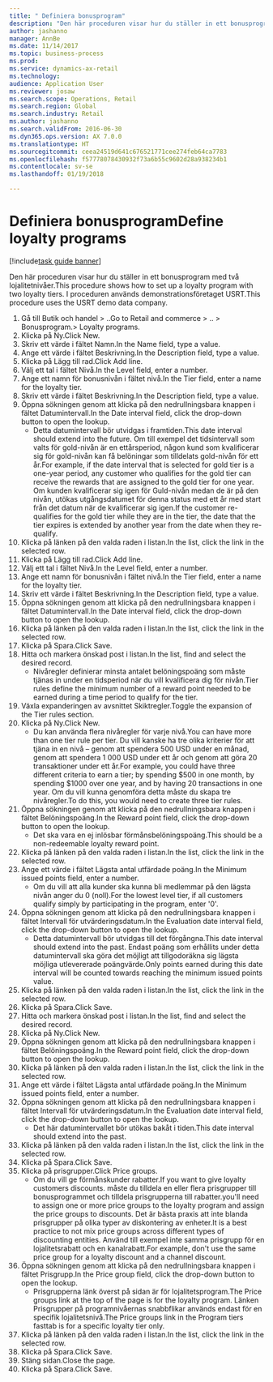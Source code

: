 ```yaml
--- 
title: " Definiera bonusprogram"
description: "Den här proceduren visar hur du ställer in ett bonusprogram med två lojalitetnivåer."
author: jashanno
manager: AnnBe
ms.date: 11/14/2017
ms.topic: business-process
ms.prod: 
ms.service: dynamics-ax-retail
ms.technology: 
audience: Application User
ms.reviewer: josaw
ms.search.scope: Operations, Retail
ms.search.region: Global
ms.search.industry: Retail
ms.author: jashanno
ms.search.validFrom: 2016-06-30
ms.dyn365.ops.version: AX 7.0.0
ms.translationtype: HT
ms.sourcegitcommit: ceea24519d641c676521771cee274feb64ca7783
ms.openlocfilehash: f57778078430932f73a6b55c9602d28a938234b1
ms.contentlocale: sv-se
ms.lasthandoff: 01/19/2018

---
```

# <a name="define-loyalty-programs"></a><span data-ttu-id="8e222-103"> Definiera bonusprogram</span><span class="sxs-lookup"><span data-stu-id="8e222-103">Define loyalty programs</span></span>

[!include[task guide banner](../includes/task-guide-banner.md)]

<span data-ttu-id="8e222-104">Den här proceduren visar hur du ställer in ett bonusprogram med två lojalitetnivåer.</span><span class="sxs-lookup"><span data-stu-id="8e222-104">This procedure shows how to set up a loyalty program with two loyalty tiers.</span></span> <span data-ttu-id="8e222-105">I proceduren används demonstrationsföretaget USRT.</span><span class="sxs-lookup"><span data-stu-id="8e222-105">This procedure uses the USRT demo data company.</span></span>

1. <span data-ttu-id="8e222-106">Gå till Butik och handel > ..</span><span class="sxs-lookup"><span data-stu-id="8e222-106">Go to Retail and commerce > ..</span></span> <span data-ttu-id="8e222-107">> Bonusprogram.</span><span class="sxs-lookup"><span data-stu-id="8e222-107">> Loyalty programs.</span></span>
2. <span data-ttu-id="8e222-108">Klicka på Ny.</span><span class="sxs-lookup"><span data-stu-id="8e222-108">Click New.</span></span>
3. <span data-ttu-id="8e222-109">Skriv ett värde i fältet Namn.</span><span class="sxs-lookup"><span data-stu-id="8e222-109">In the Name field, type a value.</span></span>
4. <span data-ttu-id="8e222-110">Ange ett värde i fältet Beskrivning.</span><span class="sxs-lookup"><span data-stu-id="8e222-110">In the Description field, type a value.</span></span>
5. <span data-ttu-id="8e222-111">Klicka på Lägg till rad.</span><span class="sxs-lookup"><span data-stu-id="8e222-111">Click Add line.</span></span>
6. <span data-ttu-id="8e222-112">Välj ett tal i fältet Nivå.</span><span class="sxs-lookup"><span data-stu-id="8e222-112">In the Level field, enter a number.</span></span>
7. <span data-ttu-id="8e222-113">Ange ett namn för bonusnivån i fältet nivå.</span><span class="sxs-lookup"><span data-stu-id="8e222-113">In the Tier field, enter a name for the loyalty tier.</span></span>
8. <span data-ttu-id="8e222-114">Skriv ett värde i fältet Beskrivning.</span><span class="sxs-lookup"><span data-stu-id="8e222-114">In the Description field, type a value.</span></span>
9. <span data-ttu-id="8e222-115">Öppna sökningen genom att klicka på den nedrullningsbara knappen i fältet Datumintervall.</span><span class="sxs-lookup"><span data-stu-id="8e222-115">In the Date interval field, click the drop-down button to open the lookup.</span></span>
    * <span data-ttu-id="8e222-116">Detta datumintervall bör utvidgas i framtiden.</span><span class="sxs-lookup"><span data-stu-id="8e222-116">This date interval should extend into the future.</span></span> <span data-ttu-id="8e222-117">Om till exempel det tidsintervall som valts för gold-nivån är en ettårsperiod, någon kund som kvalificerar sig för gold-nivån kan få belöningar som tilldelats gold-nivån för ett år.</span><span class="sxs-lookup"><span data-stu-id="8e222-117">For example, if the date interval that is selected for gold tier is a one-year period, any customer who qualifies for the gold tier can receive the rewards that are assigned to the gold tier for one year.</span></span> <span data-ttu-id="8e222-118">Om kunden kvalificerar sig igen för Guld-nivån medan de är på den nivån, utökas utgångsdatumet för denna status med ett år med start från det datum när de kvalificerar sig igen.</span><span class="sxs-lookup"><span data-stu-id="8e222-118">If the customer re-qualifies for the gold tier while they are in the tier, the date that the tier expires is extended by another year from the date when they re-qualify.</span></span>  
10. <span data-ttu-id="8e222-119">Klicka på länken på den valda raden i listan.</span><span class="sxs-lookup"><span data-stu-id="8e222-119">In the list, click the link in the selected row.</span></span>
11. <span data-ttu-id="8e222-120">Klicka på Lägg till rad.</span><span class="sxs-lookup"><span data-stu-id="8e222-120">Click Add line.</span></span>
12. <span data-ttu-id="8e222-121">Välj ett tal i fältet Nivå.</span><span class="sxs-lookup"><span data-stu-id="8e222-121">In the Level field, enter a number.</span></span>
13. <span data-ttu-id="8e222-122">Ange ett namn för bonusnivån i fältet nivå.</span><span class="sxs-lookup"><span data-stu-id="8e222-122">In the Tier field, enter a name for the loyalty tier.</span></span>
14. <span data-ttu-id="8e222-123">Skriv ett värde i fältet Beskrivning.</span><span class="sxs-lookup"><span data-stu-id="8e222-123">In the Description field, type a value.</span></span>
15. <span data-ttu-id="8e222-124">Öppna sökningen genom att klicka på den nedrullningsbara knappen i fältet Datumintervall.</span><span class="sxs-lookup"><span data-stu-id="8e222-124">In the Date interval field, click the drop-down button to open the lookup.</span></span>
16. <span data-ttu-id="8e222-125">Klicka på länken på den valda raden i listan.</span><span class="sxs-lookup"><span data-stu-id="8e222-125">In the list, click the link in the selected row.</span></span>
17. <span data-ttu-id="8e222-126">Klicka på Spara.</span><span class="sxs-lookup"><span data-stu-id="8e222-126">Click Save.</span></span>
18. <span data-ttu-id="8e222-127">Hitta och markera önskad post i listan.</span><span class="sxs-lookup"><span data-stu-id="8e222-127">In the list, find and select the desired record.</span></span>
    * <span data-ttu-id="8e222-128">Nivåregler definierar minsta antalet belöningspoäng som måste tjänas in under en tidsperiod när du vill kvalificera dig för nivån.</span><span class="sxs-lookup"><span data-stu-id="8e222-128">Tier rules define the minimum number of a reward point needed to be earned during a time period to qualify for the tier.</span></span>  
19. <span data-ttu-id="8e222-129">Växla expanderingen av avsnittet Skiktregler.</span><span class="sxs-lookup"><span data-stu-id="8e222-129">Toggle the expansion of the Tier rules section.</span></span>
20. <span data-ttu-id="8e222-130">Klicka på Ny.</span><span class="sxs-lookup"><span data-stu-id="8e222-130">Click New.</span></span>
    * <span data-ttu-id="8e222-131">Du kan använda flera nivåregler för varje nivå.</span><span class="sxs-lookup"><span data-stu-id="8e222-131">You can have more than one tier rule per tier.</span></span> <span data-ttu-id="8e222-132">Du vill kanske ha tre olika kriterier för att tjäna in en nivå – genom att spendera 500 USD under en månad, genom att spendera 1 000 USD under ett år och genom att göra 20 transaktioner under ett år.</span><span class="sxs-lookup"><span data-stu-id="8e222-132">For example, you could have three different criteria to earn a tier; by spending $500 in one month, by spending $1000 over one year, and by having 20 transactions in one year.</span></span> <span data-ttu-id="8e222-133">Om du vill kunna genomföra detta måste du skapa tre nivåregler.</span><span class="sxs-lookup"><span data-stu-id="8e222-133">To do this, you would need to create three tier rules.</span></span>  
21. <span data-ttu-id="8e222-134">Öppna sökningen genom att klicka på den nedrullningsbara knappen i fältet Belöningspoäng.</span><span class="sxs-lookup"><span data-stu-id="8e222-134">In the Reward point field, click the drop-down button to open the lookup.</span></span>
    * <span data-ttu-id="8e222-135">Det ska vara en ej inlösbar förmånsbelöningspoäng.</span><span class="sxs-lookup"><span data-stu-id="8e222-135">This should be a non-redeemable loyalty reward point.</span></span>  
22. <span data-ttu-id="8e222-136">Klicka på länken på den valda raden i listan.</span><span class="sxs-lookup"><span data-stu-id="8e222-136">In the list, click the link in the selected row.</span></span>
23. <span data-ttu-id="8e222-137">Ange ett värde i fältet Lägsta antal utfärdade poäng.</span><span class="sxs-lookup"><span data-stu-id="8e222-137">In the Minimum issued points field, enter a number.</span></span>
    * <span data-ttu-id="8e222-138">Om du vill att alla kunder ska kunna bli medlemmar på den lägsta nivån anger du 0 (noll).</span><span class="sxs-lookup"><span data-stu-id="8e222-138">For the lowest level tier, if all customers qualify simply by participating in the program, enter '0'.</span></span>  
24. <span data-ttu-id="8e222-139">Öppna sökningen genom att klicka på den nedrullningsbara knappen i fältet Intervall för utvärderingsdatum.</span><span class="sxs-lookup"><span data-stu-id="8e222-139">In the Evaluation date interval field, click the drop-down button to open the lookup.</span></span>
    * <span data-ttu-id="8e222-140">Detta datumintervall bör utvidgas till det förgångna.</span><span class="sxs-lookup"><span data-stu-id="8e222-140">This date interval should extend into the past.</span></span> <span data-ttu-id="8e222-141">Endast poäng som erhållits under detta datumintervall ska göra det möjligt att tillgodoräkna sig lägsta möjliga utlevererade poängvärde.</span><span class="sxs-lookup"><span data-stu-id="8e222-141">Only points earned during this date interval will be counted towards reaching the minimum issued points value.</span></span>  
25. <span data-ttu-id="8e222-142">Klicka på länken på den valda raden i listan.</span><span class="sxs-lookup"><span data-stu-id="8e222-142">In the list, click the link in the selected row.</span></span>
26. <span data-ttu-id="8e222-143">Klicka på Spara.</span><span class="sxs-lookup"><span data-stu-id="8e222-143">Click Save.</span></span>
27. <span data-ttu-id="8e222-144">Hitta och markera önskad post i listan.</span><span class="sxs-lookup"><span data-stu-id="8e222-144">In the list, find and select the desired record.</span></span>
28. <span data-ttu-id="8e222-145">Klicka på Ny.</span><span class="sxs-lookup"><span data-stu-id="8e222-145">Click New.</span></span>
29. <span data-ttu-id="8e222-146">Öppna sökningen genom att klicka på den nedrullningsbara knappen i fältet Belöningspoäng.</span><span class="sxs-lookup"><span data-stu-id="8e222-146">In the Reward point field, click the drop-down button to open the lookup.</span></span>
30. <span data-ttu-id="8e222-147">Klicka på länken på den valda raden i listan.</span><span class="sxs-lookup"><span data-stu-id="8e222-147">In the list, click the link in the selected row.</span></span>
31. <span data-ttu-id="8e222-148">Ange ett värde i fältet Lägsta antal utfärdade poäng.</span><span class="sxs-lookup"><span data-stu-id="8e222-148">In the Minimum issued points field, enter a number.</span></span>
32. <span data-ttu-id="8e222-149">Öppna sökningen genom att klicka på den nedrullningsbara knappen i fältet Intervall för utvärderingsdatum.</span><span class="sxs-lookup"><span data-stu-id="8e222-149">In the Evaluation date interval field, click the drop-down button to open the lookup.</span></span>
    * <span data-ttu-id="8e222-150">Det här datumintervallet bör utökas bakåt i tiden.</span><span class="sxs-lookup"><span data-stu-id="8e222-150">This date interval should extend into the past.</span></span>  
33. <span data-ttu-id="8e222-151">Klicka på länken på den valda raden i listan.</span><span class="sxs-lookup"><span data-stu-id="8e222-151">In the list, click the link in the selected row.</span></span>
34. <span data-ttu-id="8e222-152">Klicka på Spara.</span><span class="sxs-lookup"><span data-stu-id="8e222-152">Click Save.</span></span>
35. <span data-ttu-id="8e222-153">Klicka på prisgrupper.</span><span class="sxs-lookup"><span data-stu-id="8e222-153">Click Price groups.</span></span>
    * <span data-ttu-id="8e222-154">Om du vill ge förmånskunder rabatter.</span><span class="sxs-lookup"><span data-stu-id="8e222-154">If you want to give loyalty customers discounts.</span></span> <span data-ttu-id="8e222-155">måste du tilldela en eller flera prisgrupper till bonusprogrammet och tilldela prisgrupperna till rabatter.</span><span class="sxs-lookup"><span data-stu-id="8e222-155">you'll need to assign one or more price groups to the loyalty program and assign the price groups to discounts.</span></span> <span data-ttu-id="8e222-156">Det är bästa praxis att inte blanda prisgrupper på olika typer av diskontering av enheter.</span><span class="sxs-lookup"><span data-stu-id="8e222-156">It is a best practice to not mix price groups across different types of discounting entities.</span></span>  <span data-ttu-id="8e222-157">Använd till exempel inte samma prisgrupp för en lojalitetsrabatt och en kanalrabatt.</span><span class="sxs-lookup"><span data-stu-id="8e222-157">For example, don't use the same price group for a loyalty discount and a channel discount.</span></span>  
36. <span data-ttu-id="8e222-158">Öppna sökningen genom att klicka på den nedrullningsbara knappen i fältet Prisgrupp.</span><span class="sxs-lookup"><span data-stu-id="8e222-158">In the Price group field, click the drop-down button to open the lookup.</span></span>
    * <span data-ttu-id="8e222-159">Prisgrupperna länk överst på sidan är för lojalitetsprogram.</span><span class="sxs-lookup"><span data-stu-id="8e222-159">The Price groups link at the top of the page is for the loyalty program.</span></span> <span data-ttu-id="8e222-160">Länken Prisgrupper på programnivåernas snabbflikar används endast för en specifik lojalitetsnivå.</span><span class="sxs-lookup"><span data-stu-id="8e222-160">The Price groups link in the Program tiers fasttab is for a specific loyalty tier only.</span></span>  
37. <span data-ttu-id="8e222-161">Klicka på länken på den valda raden i listan.</span><span class="sxs-lookup"><span data-stu-id="8e222-161">In the list, click the link in the selected row.</span></span>
38. <span data-ttu-id="8e222-162">Klicka på Spara.</span><span class="sxs-lookup"><span data-stu-id="8e222-162">Click Save.</span></span>
39. <span data-ttu-id="8e222-163">Stäng sidan.</span><span class="sxs-lookup"><span data-stu-id="8e222-163">Close the page.</span></span>
40. <span data-ttu-id="8e222-164">Klicka på Spara.</span><span class="sxs-lookup"><span data-stu-id="8e222-164">Click Save.</span></span>


